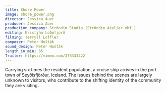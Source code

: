 ```yaml
---
title: Shore Power
image: shore_power.png
director: Jessica Auer
producer: Jessica Auer
production_company: Ströndin Studio (Ströndin Atelier ehf.)
editing: Kristján Loðmfjörð
filming: Terryll Loffler
composer: Peter Hošták
sound_design: Peter Hošták
length_in_min: 35
Trailer: https://vimeo.com/378333422
---
```

Carrying six times the resident population, a cruise ship arrives in the port town of Seyðisfjörður, Iceland. The issues behind the scenes are largely unknown to visitors, who contribute to the shifting identity of the community they are visiting.